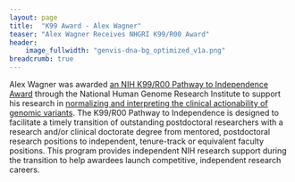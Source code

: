```yaml
---
layout: page
title:  "K99 Award - Alex Wagner"
teaser: "Alex Wagner Receives NHGRI K99/R00 Award"
header:
    image_fullwidth: "genvis-dna-bg_optimized_v1a.png"
breadcrumb: true
---
```


Alex Wagner was awarded [an NIH K99/R00 Pathway to Independence Award](https://crtc.wustl.edu/programs/junior-faculty/k12oncology/) through the National Human Genome Research Institute to support his research in [normalizing and interpreting the clinical actionability of genomic variants](https://projectreporter.nih.gov/project_info_details.cfm?aid=9744231&icde=0). The K99/R00 Pathway to Independence is designed to facilitate a timely transition of outstanding postdoctoral researchers with a research and/or clinical doctorate degree from mentored, postdoctoral research positions to independent, tenure-track or equivalent faculty positions. This program provides independent NIH research support during the transition to help awardees launch competitive, independent research careers.
